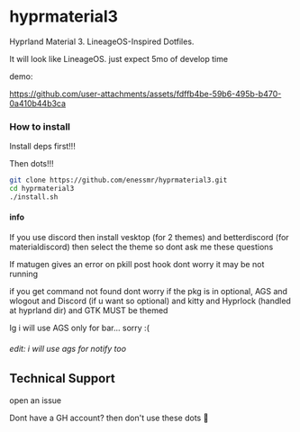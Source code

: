# hyprmaterial3
Hyprland Material 3. LineageOS-Inspired Dotfiles.


It will look like LineageOS. just expect 5mo of develop time

demo:


https://github.com/user-attachments/assets/fdffb4be-59b6-495b-b470-0a410b44b3ca



### How to install

Install deps first!!!

Then dots!!!

```bash
git clone https://github.com/enessmr/hyprmaterial3.git
cd hyprmaterial3
./install.sh
```

#### info

If you use discord then install vesktop (for 2 themes) and betterdiscord (for materialdiscord) then select the theme so dont ask me these questions


If matugen gives an error on pkill post hook dont worry  it may be not running


if you get command not found dont worry if the pkg is in optional, AGS and wlogout and Discord (if u want so optional) and kitty and Hyprlock (handled at hyprland dir) and GTK MUST be themed

Ig i will use AGS only for bar... sorry :(

<h6>edit: i will use ags for notify too</h6>

## Technical Support

open an issue


Dont have a GH account? then don't use these dots 😤
